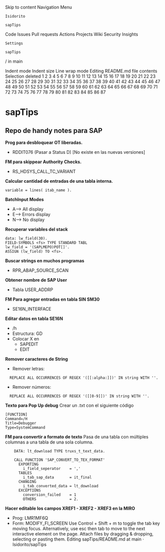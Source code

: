
Skip to content
Navigation Menu

    Isidorito

    sapTips

Code
Issues
Pull requests
Actions
Projects
Wiki
Security
Insights

    Settings

    sapTips

/
in
main

Indent mode
Indent size
Line wrap mode
Editing README.md file contents
Selection deleted
1
2
3
4
5
6
7
8
9
10
11
12
13
14
15
16
17
18
19
20
21
22
23
24
25
26
27
28
29
30
31
32
33
34
35
36
37
38
39
40
41
42
43
44
45
46
47
48
49
50
51
52
53
54
55
56
57
58
59
60
61
62
63
64
65
66
67
68
69
70
71
72
73
74
75
76
77
78
79
80
81
82
83
84
85
86
87
# sapTips
## Repo de handy notes para SAP

**Prog para desbloquear OT liberadas.**
- RDDIT076 (Pasar a Status D) [No existe en las nuevas versiones]

**FM para skippear Authority Checks.**
- RS_HDSYS_CALL_TC_VARIANT
  
**Calcular cantidad de entradas de una tabla interna.**
```
variable = lines( itab_name ).
 ```
 
**BatchInput Modes**

- A--> All display
- E--> Errors display
- N--> No display

**Recuperar variables del stack**
```
data: lw_field(30).
FIELD-SYMBOLS <fs> TYPE STANDARD TABL
lw_field = '(SAPLMEPO)POT[]'.
ASSIGN (lw_field) TO <fs>.
```

**Buscar strings en muchos programas**

- RPR_ABAP_SOURCE_SCAN

**Obtener nombre de SAP User**

- Tabla USER_ADDRP

**FM Para agregar entradas en tabla SIN SM30**

- SE16N_INTERFACE

**Editar datos en tabla SE16N**

- /h
- Estructura: GD
- Colocar X en
  - SAPEDIT
  - EDIT

**Remover caracteres de String**
- Remover letras:
```
  REPLACE ALL OCCURRENCES OF REGEX '([[:alpha:]])' IN string WITH ''.
```
- Remover números:
```
  REPLACE ALL OCCURRENCES OF REGEX '([[0-9]])' IN string WITH ''.
```

**Texto para Pop Up debug**
Crear un .txt con el siguiente código
```
[FUNCTION]
Command=/H
Title=Debugger
Type=SystemCommand
```

**FM para convertir a formato de texto**
Pasa de una tabla con múltiples columnas a una tabla de una sola columna.
```
    DATA: lt_download TYPE truxs_t_text_data.

    CALL FUNCTION 'SAP_CONVERT_TO_TEX_FORMAT'
      EXPORTING
        i_field_seperator    = ','
      TABLES
        i_tab_sap_data       = it_final
      CHANGING
        i_tab_converted_data = lt_download
      EXCEPTIONS
        conversion_failed    = 1
        OTHERS               = 2.
```

**Hacer editable los campos XREF1 - XREF2 - XREF3 en la MIRO**
 - Prog: LMR1MF6Q
 - Form: MODIFY_FI_SCREEN
Use Control + Shift + m to toggle the tab key moving focus. Alternatively, use esc then tab to move to the next interactive element on the page.
Attach files by dragging & dropping, selecting or pasting them.
Editing sapTips/README.md at main · Isidorito/sapTips
